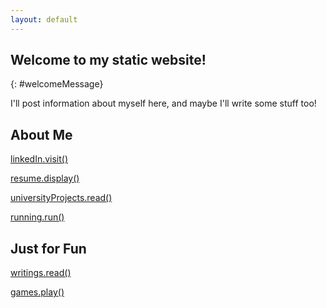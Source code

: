 ```yaml
---
layout: default
---
```

## Welcome to my static website!
{: #welcomeMessage}

I'll post information about myself here, and maybe I'll write some stuff too!

## About Me

[linkedIn.visit()](https://www.linkedin.com/in/matthew-mcbrien-784b32116/)

[resume.display()](./assets/resume.pdf)

[universityProjects.read()](./university_projects.html)

[running.run()](./running/running.html)

## Just for Fun

[writings.read()](./writings.html)

[games.play()](./games/games.html)

<script src="https://ajax.googleapis.com/ajax/libs/jquery/2.1.3/jquery.min.js"></script>
<script src="./js/main.js"></script>
